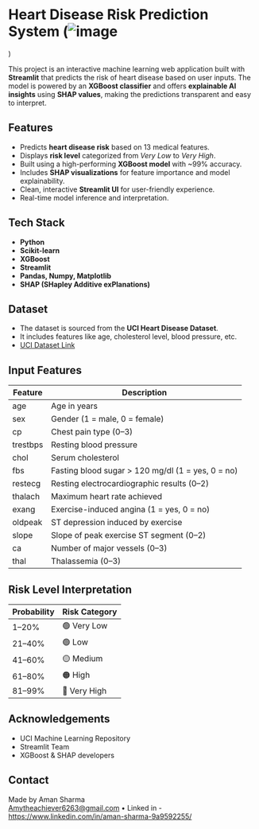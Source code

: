 




# Heart Disease Risk Prediction System (![image](https://github.com/user-attachments/assets/444751e4-24a1-4764-b988-3003b7e3b088)
)

This project is an interactive machine learning web application built with **Streamlit** that predicts the risk of heart disease based on user inputs. The model is powered by an **XGBoost classifier** and offers **explainable AI insights** using **SHAP values**, making the predictions transparent and easy to interpret.



## Features

- Predicts **heart disease risk** based on 13 medical features.
- Displays **risk level** categorized from *Very Low* to *Very High*.
- Built using a high-performing **XGBoost model** with ~99% accuracy.
- Includes **SHAP visualizations** for feature importance and model explainability.
- Clean, interactive **Streamlit UI** for user-friendly experience.
- Real-time model inference and interpretation.


## Tech Stack

- **Python**
- **Scikit-learn**
- **XGBoost**
- **Streamlit**
- **Pandas, Numpy, Matplotlib**
- **SHAP (SHapley Additive exPlanations)**



##  Dataset

- The dataset is sourced from the **UCI Heart Disease Dataset**.
- It includes features like age, cholesterol level, blood pressure, etc.
- [UCI Dataset Link](https://archive.ics.uci.edu/ml/datasets/Heart+Disease)





##  Input Features

| Feature      | Description |
|--------------|-------------|
| age          | Age in years |
| sex          | Gender (1 = male, 0 = female) |
| cp           | Chest pain type (0–3) |
| trestbps     | Resting blood pressure |
| chol         | Serum cholesterol |
| fbs          | Fasting blood sugar > 120 mg/dl (1 = yes, 0 = no) |
| restecg      | Resting electrocardiographic results (0–2) |
| thalach      | Maximum heart rate achieved |
| exang        | Exercise-induced angina (1 = yes, 0 = no) |
| oldpeak      | ST depression induced by exercise |
| slope        | Slope of peak exercise ST segment (0–2) |
| ca           | Number of major vessels (0–3) |
| thal         | Thalassemia (0–3) |



##  Risk Level Interpretation

| Probability | Risk Category |
|-------------|----------------|
| 1–20%       | 🟢 Very Low |
| 21–40%      | 🟢 Low |
| 41–60%      | 🟡 Medium |
| 61–80%      | 🟠 High |
| 81–99%      | 🔴 Very High |



##  Acknowledgements

- UCI Machine Learning Repository
- Streamlit Team
- XGBoost & SHAP developers





## Contact

Made by Aman Sharma  
Amytheachiever6263@gmail.com • Linked in  - https://www.linkedin.com/in/aman-sharma-9a9592255/
